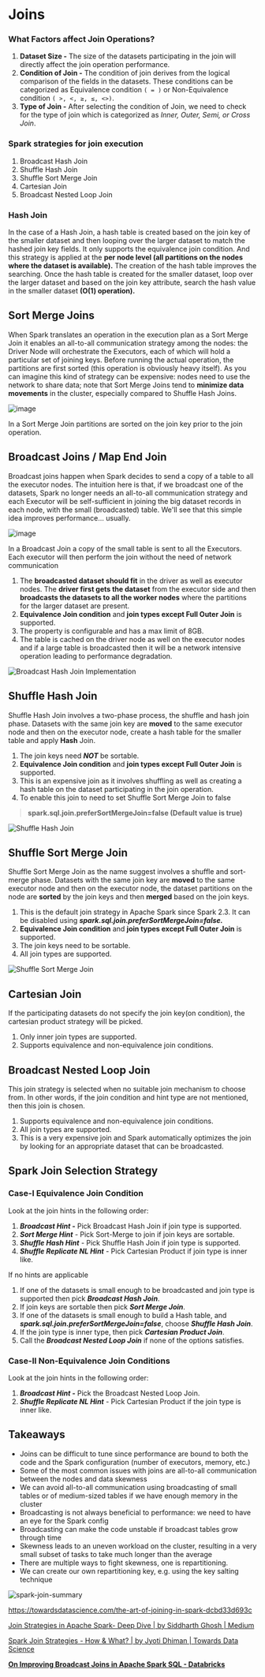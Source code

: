 # Joins

### What Factors affect Join Operations?

1. **Dataset Size -** The size of the datasets participating in the join will directly affect the join operation performance.
2. **Condition of Join -** The condition of join derives from the logical comparison of the fields in the datasets. These conditions can be categorized as Equivalence condition `( = )` or Non-Equivalence condition `( >, <, ≥, ≤, <>)`.
3. **Type of Join -** After selecting the condition of Join, we need to check for the type of join which is categorized as _Inner, Outer, Semi, or Cross Join_.

### Spark strategies for join execution

1. Broadcast Hash Join
2. Shuffle Hash Join
3. Shuffle Sort Merge Join
4. Cartesian Join
5. Broadcast Nested Loop Join

### Hash Join

In the case of a Hash Join, a hash table is created based on the join key of the smaller dataset and then looping over the larger dataset to match the hashed join key fields. It only supports the equivalence join condition. And this strategy is applied at the **per node level (all partitions on the nodes where the dataset is available).** The creation of the hash table improves the searching. Once the hash table is created for the smaller dataset, loop over the larger dataset and based on the join key attribute, search the hash value in the smaller dataset **(O(1) operation).**

## Sort Merge Joins

When Spark translates an operation in the execution plan as a Sort Merge Join it enables an all-to-all communication strategy among the nodes: the Driver Node will orchestrate the Executors, each of which will hold a particular set of joining keys. Before running the actual operation, the partitions are first sorted (this operation is obviously heavy itself). As you can imagine this kind of strategy can be expensive: nodes need to use the network to share data; note that Sort Merge Joins tend to **minimize data movements** in the cluster, especially compared to Shuffle Hash Joins.

![image](../../media/Technologies-Apache-Joins-image1.jpg)

In a Sort Merge Join partitions are sorted on the join key prior to the join operation.

## Broadcast Joins / Map End Join

Broadcast joins happen when Spark decides to send a copy of a table to all the executor nodes. The intuition here is that, if we broadcast one of the datasets, Spark no longer needs an all-to-all communication strategy and each Executor will be self-sufficient in joining the big dataset records in each node, with the small (broadcasted) table. We'll see that this simple idea improves performance... usually.

![image](../../media/Technologies-Apache-Joins-image2.jpg)

In a Broadcast Join a copy of the small table is sent to all the Executors. Each executor will then perform the join without the need of network communication

1. The **broadcasted dataset should fit** in the driver as well as executor nodes. The **driver first gets the dataset** from the executor side and then **broadcasts the datasets to all the worker nodes** where the partitions for the larger dataset are present.
2. **Equivalence Join condition** and **join types except Full Outer Join** is supported.
3. The property is configurable and has a max limit of 8GB.
4. The table is cached on the driver node as well on the executor nodes and if a large table is broadcasted then it will be a network intensive operation leading to performance degradation.

![Broadcast Hash Join Implementation](../../media/Pasted%20image%2020230327110925.png)

## Shuffle Hash Join

Shuffle Hash Join involves a two-phase process, the shuffle and hash join phase. Datasets with the same join key are **moved** to the same executor node and then on the executor node, create a hash table for the smaller table and apply **Hash** Join.

1. The join keys need **_NOT_** be sortable.
2. **Equivalence Join condition** and **join types except Full Outer Join** is supported.
3. This is an expensive join as it involves shuffling as well as creating a hash table on the dataset participating in the join operation.
4. To enable this join to need to set Shuffle Sort Merge Join to false

> **spark.sql.join.preferSortMergeJoin=false (Default value is true)**

![Shuffle Hash Join](../../media/Pasted%20image%2020230327111057.png)

## Shuffle Sort Merge Join

Shuffle Sort Merge Join as the name suggest involves a shuffle and sort-merge phase. Datasets with the same join key are **moved** to the same executor node and then on the executor node, the dataset partitions on the node are **sorted** by the join keys and then **merged** based on the join keys.

1. This is the default join strategy in Apache Spark since Spark 2.3. It can be disabled using **_spark.sql.join.preferSortMergeJoin=false._**
2. **Equivalence Join condition** and **join types except Full Outer Join** is supported.
3. The join keys need to be sortable.
4. All join types are supported.

![Shuffle Sort Merge Join](../../media/Pasted%20image%2020230327111131.png)

## Cartesian Join

If the participating datasets do not specify the join key(on condition), the cartesian product strategy will be picked.

1. Only inner join types are supported.
2. Supports equivalence and non-equivalence join conditions.

## Broadcast Nested Loop Join

This join strategy is selected when no suitable join mechanism to choose from. In other words, if the join condition and hint type are not mentioned, then this join is chosen.

1. Supports equivalence and non-equivalence join conditions.
2. All join types are supported.
3. This is a very expensive join and Spark automatically optimizes the join by looking for an appropriate dataset that can be broadcasted.

## Spark Join Selection Strategy

### Case-I Equivalence Join Condition

Look at the join hints in the following order:

1. **_Broadcast Hint_ -** Pick Broadcast Hash Join if join type is supported.
2. **_Sort Merge Hint_** - Pick Sort-Merge to join if join keys are sortable.
3. **_Shuffle Hash Hint_** - Pick Shuffle Hash Join if join type is supported.
4. **_Shuffle Replicate NL Hint_** - Pick Cartesian Product if join type is inner like.

If no hints are applicable

1. If one of the datasets is small enough to be broadcasted and join type is supported then pick **_Broadcast Hash Join_**.
2. If join keys are sortable then pick **_Sort Merge Join_**.
3. If one of the datasets is small enough to build a Hash table, and **_spark.sql.join.preferSortMergeJoin=false_**, choose **_Shuffle Hash Join_**.
4. If the join type is inner type, then pick **_Cartesian Product Join_**.
5. Call the **_Broadcast Nested Loop Join_** if none of the options satisfies.

### Case-II Non-Equivalence Join Conditions

Look at the join hints in the following order:

1. **_Broadcast Hint -_** Pick the Broadcast Nested Loop Join.
2. **_Shuffle Replicate NL Hint_** - Pick Cartesian Product if the join type is inner like.

## Takeaways

- Joins can be difficult to tune since performance are bound to both the code and the Spark configuration (number of executors, memory, etc.)
- Some of the most common issues with joins are all-to-all communication between the nodes and data skewness
- We can avoid all-to-all communication using broadcasting of small tables or of medium-sized tables if we have enough memory in the cluster
- Broadcasting is not always beneficial to performance: we need to have an eye for the Spark config
- Broadcasting can make the code unstable if broadcast tables grow through time
- Skewness leads to an uneven workload on the cluster, resulting in a very small subset of tasks to take much longer than the average
- There are multiple ways to fight skewness, one is repartitioning.
- We can create our own repartitioning key, e.g. using the key salting technique

![spark-join-summary](../../media/Pasted%20image%2020230327110541.png)

https://towardsdatascience.com/the-art-of-joining-in-spark-dcbd33d693c

[Join Strategies in Apache Spark- Deep Dive | by Siddharth Ghosh | Medium](https://medium.com/@ghoshsiddharth25/apache-spark-join-strategies-deep-dive-26bf7e85db28)

[Spark Join Strategies - How & What? | by Jyoti Dhiman | Towards Data Science](https://towardsdatascience.com/strategies-of-spark-join-c0e7b4572bcf)

**[On Improving Broadcast Joins in Apache Spark SQL - Databricks](https://www.databricks.com/session_na20/on-improving-broadcast-joins-in-apache-spark-sql)**
